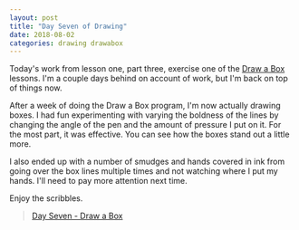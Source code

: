 ```yaml
---
layout: post
title: "Day Seven of Drawing"
date: 2018-08-02
categories: drawing drawabox
---
```

Today's work from lesson one, part three, exercise one of the
<a href="http://www.drawabox.com">Draw a Box</a> lessons. I'm a couple days
behind on account of work, but I'm back on top of things now.

After a week of doing the Draw a Box program, I'm now actually drawing boxes.
I had fun experimenting with varying the boldness of the lines by changing the
angle of the pen and the amount of pressure I put on it. For the most part, it
was effective. You can see how the boxes stand out a little more. 

I also ended up with a number of smudges and hands covered in ink from going
over the box lines multiple times and not watching where I put my hands. I'll
need to pay more attention next time.

Enjoy the scribbles.

<blockquote class="imgur-embed-pub" lang="en" data-id="a/Okl1lW6"><a href="//imgur.com/Okl1lW6">Day Seven - Draw a Box</a></blockquote><script async src="//s.imgur.com/min/embed.js" charset="utf-8"></script>
